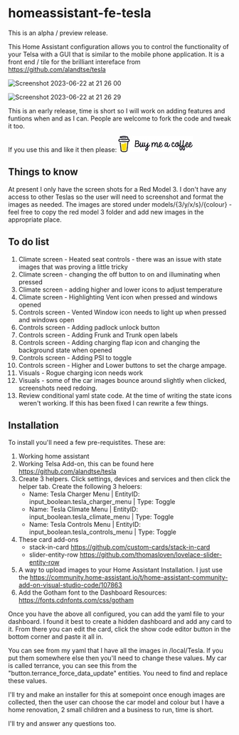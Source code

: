 # homeassistant-fe-tesla

This is an alpha / preview release.

This Home Assistant configuration allows you to control the functionality of your Telsa with a GUI that is similar to the mobile phone application.  It is a front end / tile for the brilliant intereface from <https://github.com/alandtse/tesla>

![Screenshot 2023-06-22 at 21 26 00](https://github.com/ds2000/homeassistant-fe-tesla/assets/10222737/adff06dd-176e-4c23-af94-f30e405cb222)

![Screenshot 2023-06-22 at 21 26 29](https://github.com/ds2000/homeassistant-fe-tesla/assets/10222737/af036517-a545-41d6-8263-9ddc2d58c8ec)

This is an early release, time is short so I will work on adding features and funtions when and as I can.  People are welcome to fork the code and tweak it too.

If you use this and like it then please: [<img src="/images/bmac.jpeg">](https://www.buymeacoffee.com/daveshaw301)

## Things to know

At present I only have the screen shots for a Red Model 3.  I don't have any access to other Teslas so the user will need to screenshot and format the images as needed.  The images are stored under models/{3/y/x/s}/{colour} - feel free to copy the red model 3 folder and add new images in the appropriate place.

## To do list

1. Climate screen - Heated seat controls - there was an issue with state images that was proving a little tricky
2. Climate screen - changing the off button to on and illuminating when pressed
3. Climate screen - adding higher and lower icons to adjust temperature
4. Climate screen - Highlighting Vent icon when pressed and windows opened
5. Controls screen - Vented Window icon needs to light up when pressed and windows open
6. Controls screen - Adding padlock unlock button
7. Controls screen - Adding Frunk and Trunk open labels
8. Controls screen - Adding charging flap icon and changing the background state when opened
9. Controls screen - Adding PSI to toggle
10. Controls screen - Higher and Lower buttons to set the charge ampage.
11. Visuals - Rogue charging icon needs work
12. Visuals - some of the car images bounce around slightly when clicked, screenshots need redoing.
13. Review conditional yaml state code.  At the time of writing the state icons weren't working.  If this has been fixed I can rewrite a few things.

## Installation

To install you'll need a few pre-requistites.  These are:

1. Working home assistant
2. Working Telsa Add-on, this can be found here <https://github.com/alandtse/tesla>
3. Create 3 helpers.  Click settings, devices and services and then click the helper tab.  Create the following 3 heloers:
    - Name: Tesla Charger Menu | EntityID: input_boolean.tesla_charger_menu | Type: Toggle
    - Name: Tesla Climate Menu | EntityID: input_boolean.tesla_climate_menu | Type: Toggle
    - Name: Tesla Controls Menu | EntityID: input_boolean.tesla_controls_menu | Type: Toggle
4. These card add-ons
    - stack-in-card <https://github.com/custom-cards/stack-in-card>
    - slider-entity-row <https://github.com/thomasloven/lovelace-slider-entity-row>
5. A way to upload images to your Home Assistant Installation.  I just use the <https://community.home-assistant.io/t/home-assistant-community-add-on-visual-studio-code/107863>
6. Add the Gotham font to the Dashboard Resources: <https://fonts.cdnfonts.com/css/gotham>

Once you have the above all configured, you can add the yaml file to your dashboard.  I found it best to create a hidden dashboard and add any card to it.
From there you can edit the card, click the show code editor button in the bottom corner and paste it all in.

You can see from my yaml that I have all the images in /local/Tesla.  If you put them somewhere else then you'll need to change these values.
My car is called terrance, you can see this from the "button.terrance_force_data_update" entities.  You need to find and replace these values.

I'll try and make an installer for this at somepoint once enough images are collected, then the user can choose the car model and colour but I have a home renovation, 2 small children and a business to run, time is short.

I'll try and answer any questions too.
